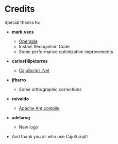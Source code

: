# Credits #

Special thanks to:

  * **mark.vscs**
    * [Operable](tutorialOperable.md)
    * Instant Recognition Code
    * Some performance optimization improvements

  * **carlosfilipetorres**
    * [CajuScript .Net](tutorialCajuNet.md)

  * **jfbarro**
    * Some orthographic corrections

  * **ruivaldo**
    * [Apache Ant compile](Compile.md)

  * **adelarsq**
    * New logo

  * And thank you all who use CajuScript!
